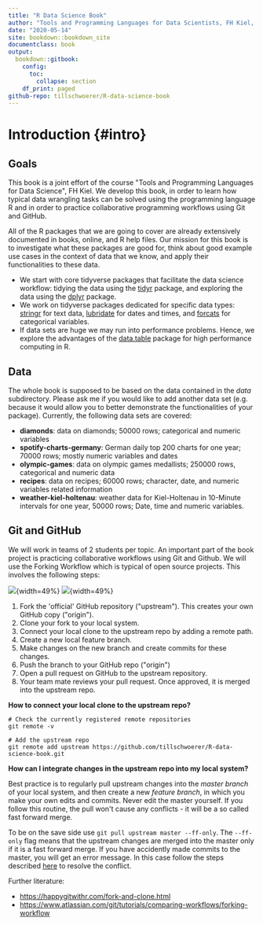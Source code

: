 ```yaml
---
title: "R Data Science Book"
author: "Tools and Programming Languages for Data Scientists, FH Kiel, Summer Term 2020"
date: "2020-05-14"
site: bookdown::bookdown_site
documentclass: book
output:
  bookdown::gitbook:
    config:
      toc: 
        collapse: section
    df_print: paged  
github-repo: tillschwoerer/R-data-science-book
---
```


# Introduction {#intro} 

## Goals

This book is a joint effort of the course "Tools and Programming Languages for Data Science", FH Kiel. We develop this book, in order to learn how typical data wrangling tasks can be solved using the programming language R and in order to practice collaborative programming workflows using Git and GitHub. 

All of the R packages that we are going to cover are already extensively documented in books, online, and R help files. Our mission for this book is to investigate what these packages are good for, think about good example use cases in the context of data that we know, and apply their functionalities to these data.

- We start with core tidyverse packages that facilitate the data science workflow: tidying the data using the [tidyr](#tidyr) package, and exploring the data using the [dplyr](#dplyr) package.
- We work on tidyverse packages dedicated for specific data types: [stringr](#stringr) for text data, [lubridate](#lubridate) for dates and times, and [forcats](#forcats) for categorical variables.
- If data sets are huge we may run into performance problems. Hence, we explore the advantages of the [data.table](#data.table) package for high performance computing in R.

## Data
The whole book is supposed to be based on the data contained in the _data_ subdirectory. Please ask me if you would like to add another data set (e.g. because it would allow you to better demonstrate the functionalities of your package). Currently, the following data sets are covered:

- **diamonds**: data on diamonds; 50000 rows; categorical and numeric variables
- **spotify-charts-germany**: German daily top 200 charts for one year; 70000 rows; mostly numeric variables and dates 
- **olympic-games**: data on olympic games medallists; 250000 rows, categorical and numeric data
- **recipes**: data on recipes; 60000 rows; character, date, and numeric variables related information
- **weather-kiel-holtenau**: weather data for Kiel-Holtenau in 10-Minute intervals for one year, 50000 rows; Date, time and numeric variables.


## Git and GitHub
We will work in teams of 2 students per topic. An important part of the book project is practicing collaborative workflows using Git and Github. We will use the Forking Workflow which is typical of open source projects. This involves the following steps:


![](img/fork-and-clone.png){width=49%} ![](img/pull-upstream.png){width=49%}



1. Fork the 'official' GitHub repository ("upstream"). This creates your own GitHub copy ("origin").
2. Clone your fork to your local system.
3. Connect your local clone to the upstream repo by adding a remote path.
4. Create a new local feature branch.
5. Make changes on the new branch and create commits for these changes.
6. Push the branch to your GitHub repo ("origin")
8. Open a pull request on GitHub to the upstream repository.
9. Your team mate reviews your pull request. Once approved, it is merged into the upstream repo.

**How to connect your local clone to the upstream repo?**

```git
# Check the currently registered remote repositories
git remote -v    

# Add the upstream repo
git remote add upstream https://github.com/tillschwoerer/R-data-science-book.git 
```

**How can I integrate changes in the upstream repo into my local system?**

Best practice is to regularly pull upstream changes into the _master branch_ of your local system, and then create a new _feature branch_, in which you make your own edits and commits. Never edit the master yourself. If you follow this routine, the pull won't cause any conflicts - it will be a so called fast forward merge.

To be on the save side use `git pull upstream master --ff-only`. The `--ff-only` flag means that the upstream changes are merged into the master only if it is a fast forward merge. If you have accidently made commits to the master, you will get an error message. In this case follow the steps described [here](https://happygitwithr.com/upstream-changes.html#touched-master) to resolve the conflict.

Further literature:

- https://happygitwithr.com/fork-and-clone.html
- https://www.atlassian.com/git/tutorials/comparing-workflows/forking-workflow

